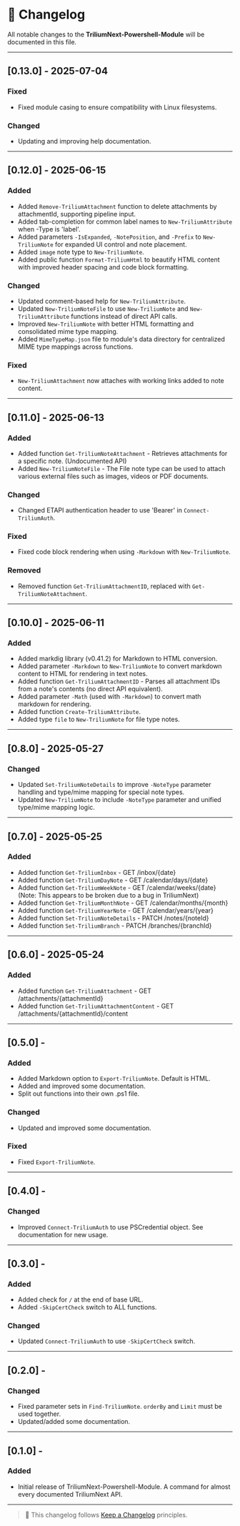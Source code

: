 # 📅 Changelog

All notable changes to the **TriliumNext-Powershell-Module** will be documented in this file.

---

## [0.13.0] - 2025-07-04

### Fixed

* Fixed module casing to ensure compatibility with Linux filesystems.

### Changed

* Updating and improving help documentation.

---

## [0.12.0] - 2025-06-15

### Added

* Added `Remove-TriliumAttachment` function to delete attachments by attachmentId, supporting pipeline input.
* Added tab-completion for common label names to `New-TriliumAttribute` when -Type is 'label'.
* Added parameters `-IsExpanded`, `-NotePosition`, and `-Prefix` to `New-TriliumNote` for expanded UI control and note placement.
* Added `image` note type to `New-TriliumNote`.
* Added public function `Format-TriliumHtml` to beautify HTML content with improved header spacing and code block formatting.

### Changed

* Updated comment-based help for `New-TriliumAttribute`.
* Updated `New-TriliumNoteFile` to use `New-TriliumNote` and `New-TriliumAttribute` functions instead of direct API calls.
* Improved `New-TriliumNote` with better HTML formatting and consolidated mime type mapping.
* Added `MimeTypeMap.json` file to module's data directory for centralized MIME type mappings across functions.

### Fixed

* `New-TriliumAttachment` now attaches with working links added to note content.

---

## [0.11.0] - 2025-06-13

### Added

* Added function `Get-TriliumNoteAttachment` - Retrieves attachments for a specific note. (Undocumented API)
* Added `New-TriliumNoteFile` - The File note type can be used to attach various external files such as images, videos or PDF documents.

### Changed

* Changed ETAPI authentication header to use 'Bearer' in `Connect-TriliumAuth`.

### Fixed

* Fixed code block rendering when using `-Markdown` with `New-TriliumNote`.

### Removed

* Removed function `Get-TriliumAttachmentID`, replaced with `Get-TriliumNoteAttachment`.

---

## [0.10.0] - 2025-06-11

### Added

* Added markdig library (v0.41.2) for Markdown to HTML conversion.
* Added parameter `-Markdown` to `New-TriliumNote` to convert markdown content to HTML for rendering in text notes.
* Added function `Get-TriliumAttachmentID` - Parses all attachment IDs from a note's contents (no direct API equivalent).
* Added parameter `-Math` (used with `-Markdown`) to convert math markdown for rendering.
* Added function `Create-TriliumAttribute`.
* Added type `file` to `New-TriliumNote` for file type notes.

---

## [0.8.0] - 2025-05-27

### Changed

* Updated `Set-TriliumNoteDetails` to improve `-NoteType` parameter handling and type/mime mapping for special note types.
* Updated `New-TriliumNote` to include `-NoteType` parameter and unified type/mime mapping logic.

---

## [0.7.0] - 2025-05-25

### Added

* Added function `Get-TriliumInbox` - GET /inbox/{date}
* Added function `Get-TriliumDayNote` - GET /calendar/days/{date}
* Added function `Get-TriliumWeekNote` - GET /calendar/weeks/{date} (Note: This appears to be broken due to a bug in TriliumNext)
* Added function `Get-TriliumMonthNote` - GET /calendar/months/{month}
* Added function `Get-TriliumYearNote` - GET /calendar/years/{year}
* Added function `Set-TriliumNoteDetails` - PATCH /notes/{noteId}
* Added function `Set-TriliumBranch` - PATCH /branches/{branchId}

---

## [0.6.0] - 2025-05-24

### Added

* Added function `Get-TriliumAttachment` - GET /attachments/{attachmentId}
* Added function `Get-TriliumAttachmentContent` - GET /attachments/{attachmentId}/content

---

## [0.5.0] - 

### Added

* Added Markdown option to `Export-TriliumNote`. Default is HTML.
* Added and improved some documentation.
* Split out functions into their own .ps1 file.

### Changed

* Updated and improved some documentation.

### Fixed

* Fixed `Export-TriliumNote`.

---

## [0.4.0] - 

### Changed

* Improved `Connect-TriliumAuth` to use PSCredential object. See documentation for new usage.

---

## [0.3.0] - 

### Added

* Added check for `/` at the end of base URL.
* Added `-SkipCertCheck` switch to ALL functions.

### Changed

* Updated `Connect-TriliumAuth` to use `-SkipCertCheck` switch.

---

## [0.2.0] - 

### Changed

* Fixed parameter sets in `Find-TriliumNote`. `orderBy` and `Limit` must be used together.
* Updated/added some documentation.

---

## [0.1.0] - 

### Added

* Initial release of TriliumNext-Powershell-Module. A command for almost every documented TriliumNext API.

---

> 📌 This changelog follows [Keep a Changelog](https://keepachangelog.com/en/1.0.0/) principles.
